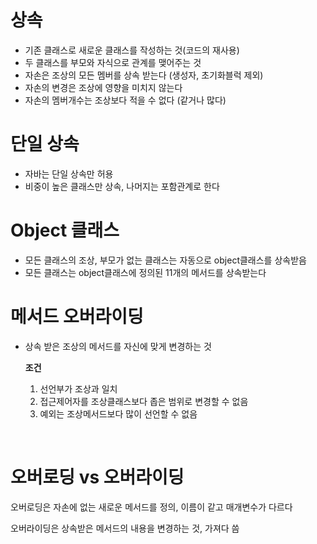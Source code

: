# 상속
- 기존 클래스로 새로운 클래스를 작성하는 것(코드의 재사용)
- 두 클래스를 부모와 자식으로 관계를 맺어주는 것
- 자손은 조상의 모든 멤버를 상속 받는다 (생성자, 초기화블럭 제외)
- 자손의 변경은 조상에 영향을 미치지 않는다
- 자손의 멤버개수는 조상보다 적을 수 없다 (같거나 많다)

# 단일 상속
- 자바는 단일 상속만 허용
- 비중이 높은 클래스만 상속, 나머지는 포함관계로 한다

# Object 클래스
- 모든 클래스의 조상, 부모가 없는 클래스는 자동으로 object클래스를 상속받음
- 모든 클래스는 object클래스에 정의된 11개의 메서드를 상속받는다

# 메서드 오버라이딩
- 상속 받은 조상의 메서드를 자신에 맞게 변경하는 것

    **조건**
    1. 선언부가 조상과 일치
    2. 접근제어자를 조상클래스보다 좁은 범위로 변경할 수 없음
    3. 예외는 조상메서드보다 많이 선언할 수 없음

<br>

# 오버로딩 vs 오버라이딩
오버로딩은 자손에 없는 새로운 메서드를 정의, 이름이 같고 매개변수가 다르다

오버라이딩은 상속받은 메서드의 내용을 변경하는 것, 가져다 씀






